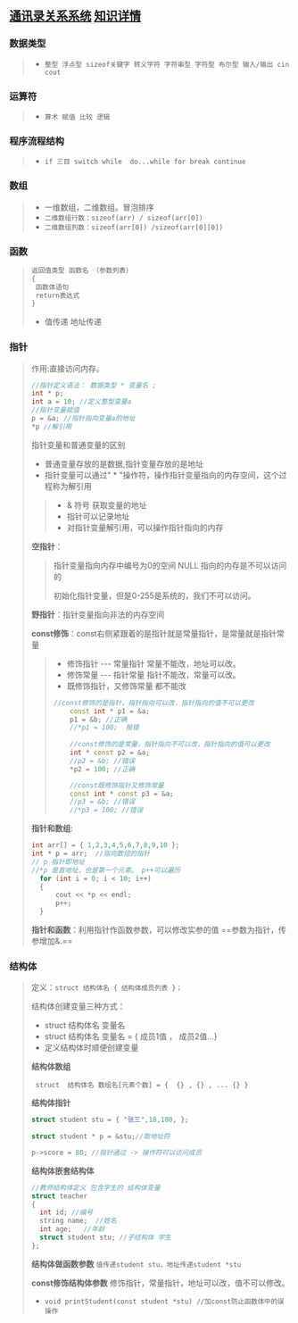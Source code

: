## [通讯录关系系统](./cPlusThings/通讯录管理系统) [知识详情](./基础)

### 数据类型

> - `整型 浮点型 sizeof关键字 转义字符 字符串型 字符型 布尔型 输入/输出 cin cout`

### 运算符

> - `算术 赋值 比较 逻辑`

### 程序流程结构

> - `if 三目 switch while  do...while for break continue`

### 数组

> - 一维数组，二维数组。冒泡排序
> - `二维数组行数：sizeof(arr) / sizeof(arr[0])`
> - `二维数组列数：sizeof(arr[0]) /sizeof(arr[0][0])`

### 函数

> ```c++
> 返回值类型 函数名 （参数列表）
> {
>  函数体语句
>  return表达式
> }
> ```
>
> - 值传递 地址传递

### 指针

> 作用:直接访问内存。
>
> ```c++
> //指针定义语法： 数据类型 * 变量名 ;
> int * p;
> int a = 10; //定义整型变量a
> //指针变量赋值
> p = &a; //指针指向变量a的地址
> *p //解引用
> ```
>
> 指针变量和普通变量的区别
>
> * 普通变量存放的是数据,指针变量存放的是地址
> * 指针变量可以通过" * "操作符，操作指针变量指向的内存空间，这个过程称为解引用
>
> > -  & 符号 获取变量的地址
> > -  指针可以记录地址
> > -  对指针变量解引用，可以操作指针指向的内存
>
> **空指针**：
>
> > 指针变量指向内存中编号为0的空间 NULL 指向的内存是不可以访问的
> >
> > 初始化指针变量，但是0-255是系统的，我们不可以访问。
>
> 
>
> **野指针**：指针变量指向非法的内存空间
>
> **const修饰**：const右侧紧跟着的是指针就是常量指针，是常量就是指针常量
>
> > - 修饰指针   --- 常量指针 常量不能改，地址可以改。
> > - 修饰常量   --- 指针常量 指针不能改，常量可以改。
> > - 既修饰指针，又修饰常量 都不能改
> >
> > ```c++
> > //const修饰的是指针，指针指向可以改，指针指向的值不可以更改
> > 	const int * p1 = &a; 
> > 	p1 = &b; //正确
> > 	//*p1 = 100;  报错
> > 	
> > 	//const修饰的是常量，指针指向不可以改，指针指向的值可以更改
> > 	int * const p2 = &a;
> > 	//p2 = &b; //错误
> > 	*p2 = 100; //正确
> > 
> >     //const既修饰指针又修饰常量
> > 	const int * const p3 = &a;
> > 	//p3 = &b; //错误
> > 	//*p3 = 100; //错误
> > ```
>
> **指针和数组**: 
>
> ```c++
> int arr[] = { 1,2,3,4,5,6,7,8,9,10 };
> int * p = arr;  //指向数组的指针
> // p 指针即地址
> //*p 是首地址，也是第一个元素。 p++可以遍历
> 	for (int i = 0; i < 10; i++)
> 	{
> 		cout << *p << endl;
> 		p++;
> 	}
> ```
>
> **指针和函数**：利用指针作函数参数，可以修改实参的值 ==参数为指针，传参增加&.==

### 结构体

> 定义：`struct 结构体名 { 结构体成员列表 }；`
>
> 结构体创建变量三种方式：
>
> * struct 结构体名 变量名
> * struct 结构体名 变量名 = { 成员1值 ， 成员2值...}
> * 定义结构体时顺便创建变量
>
> **结构体数组**
>
> ` struct  结构体名 数组名[元素个数] = {  {} , {} , ... {} }`
>
>  **结构体指针**
>
> ```c++
> struct student stu = { "张三",18,100, };
> 	
> struct student * p = &stu;//取地址符
> 
> p->score = 80; //指针通过 -> 操作符可以访问成员
> ```
>
> **结构体嵌套结构体**
>
> ```c++
> //教师结构体定义 包含学生的 结构体变量
> struct teacher
> {
> 	int id; //编号
> 	string name;  //姓名
> 	int age;   //年龄
> 	struct student stu; //子结构体 学生
> };
> ```
>
> **结构体做函数参数** `值传递student stu，地址传递student *stu`
>
> **const修饰结构体参数** 修饰指针，常量指针，地址可以改，值不可以修改。	
>
> - `void printStudent(const student *stu) //加const防止函数体中的误操作`

